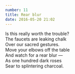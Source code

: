 ```yaml
---
number: 11
title: Rear blur
date: 2016-05-20 21:02
---
```


Is this really worth the trouble?<br>
The faucets are leaking chalk<br>
Over our sacred gestures.<br>
Move your elbows off the table<br>
And watch for a rear blur —<br>
As one hundred dark roses<br>
Sear to splintering charcoal.<br>
